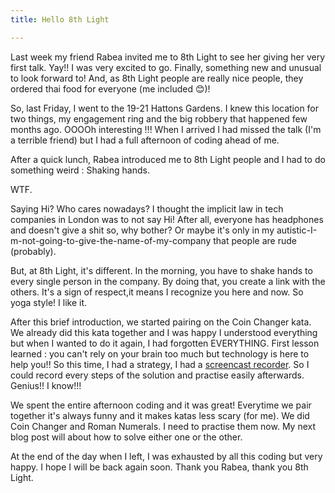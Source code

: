 ```yaml
---
title: Hello 8th Light

---
```



Last week my friend Rabea invited me to 8th Light to see her giving her very first talk. Yay!! I was very excited to go. Finally, something new and unusual to look forward to!
And, as 8th Light people are really nice people, they ordered thai food for everyone (me included 😊)!

So, last Friday, I went to the 19-21 Hattons Gardens. I knew this location for two things, my engagement ring and the big robbery that happened few months ago. OOOOh interesting !!!
When I arrived I had missed the talk (I'm a terrible friend) but I had a full afternoon of coding ahead of me.

After a quick lunch, Rabea introduced me to 8th Light people and I had to do something weird : Shaking hands.

WTF.

Saying Hi? Who cares nowadays? I thought the implicit law in tech companies in London was to not say Hi! After all, everyone has headphones and doesn't give a shit so, why bother? Or maybe it's only  in my autistic-I-m-not-going-to-give-the-name-of-my-company that people are rude (probably).

But, at 8th Light, it's different. In the morning, you have to shake hands to every single person in the company. By doing that, you create a link with the others. It's a sign of respect,it means I recognize you here and now. So yoga style! I like it.

After this brief introduction, we started pairing on the Coin Changer kata. We already did this kata together and I was happy I understood everything but when I wanted to do it again, I had forgotten EVERYTHING. First lesson learned : you can't rely on your brain too much but technology is here to help you!!
So this time, I had a strategy, I had a <a href="http://screencast-o-matic.com/home ">screencast recorder</a>. So I could record every steps of the solution and practise easily afterwards. Genius!! I know!!!

We spent the entire afternoon coding and it was great! Everytime we pair together it's always funny and it makes katas less scary (for me). We did Coin Changer and Roman Numerals. I need to practise them now. My next blog post will about how to solve either one or the other.

At the end of the day when I left, I was exhausted by all this coding but very happy. I hope I will be back again soon. Thank you Rabea, thank you 8th Light.
